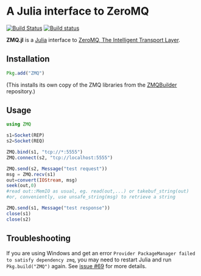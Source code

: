 # A Julia interface to ZeroMQ
[![Build Status](https://api.travis-ci.org/JuliaInterop/ZMQ.jl.svg)](https://travis-ci.org/JuliaInterop/ZMQ.jl)
[![Build status](https://ci.appveyor.com/api/projects/status/u1d6dpovaptdqalh?svg=true)](https://ci.appveyor.com/project/StevenGJohnson/zmq-jl)

**ZMQ.jl** is a [Julia](http://julialang.org) interface to [ZeroMQ, The Intelligent Transport Layer](http://zeromq.org).

## Installation
```julia
Pkg.add("ZMQ")
```

(This installs its own copy of the ZMQ libraries from the [ZMQBuilder](https://github.com/JuliaInterop/ZMQBuilder) repository.)

## Usage

```julia
using ZMQ

s1=Socket(REP)
s2=Socket(REQ)

ZMQ.bind(s1, "tcp://*:5555")
ZMQ.connect(s2, "tcp://localhost:5555")

ZMQ.send(s2, Message("test request"))
msg = ZMQ.recv(s1)
out=convert(IOStream, msg)
seek(out,0)
#read out::MemIO as usual, eg. read(out,...) or takebuf_string(out)
#or, conveniently, use unsafe_string(msg) to retrieve a string

ZMQ.send(s1, Message("test response"))
close(s1)
close(s2)

```

## Troubleshooting

If you are using Windows and get an error `Provider PackageManager failed to satisfy dependency zmq`, you may need to restart Julia and run `Pkg.build("ZMQ")` again. See [issue #69](https://github.com/JuliaLang/ZMQ.jl/issues/69) for more details.
